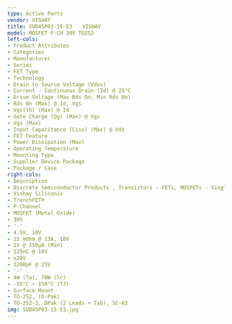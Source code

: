 ```yaml
---
type: Active Parts
vendor: VISHAY
title: SUD45P03-15-E3　　VISHAY
model: MOSFET P-CH 30V TO252
left-cols:
- Product Attributes
- Categories
- Manufacturer
- Series
- FET Type
- Technology
- Drain to Source Voltage (Vdss)
- Current - Continuous Drain (Id) @ 25°C
- Drive Voltage (Max Rds On, Min Rds On)
- Rds On (Max) @ Id, Vgs
- Vgs(th) (Max) @ Id
- Gate Charge (Qg) (Max) @ Vgs
- Vgs (Max)
- Input Capacitance (Ciss) (Max) @ Vds
- FET Feature
- Power Dissipation (Max)
- Operating Temperature
- Mounting Type
- Supplier Device Package
- Package / Case
right-cols:
- Description
- Discrete Semiconductor Products , Transistors - FETs, MOSFETs - Single
- Vishay Siliconix
- TrenchFET®
- P-Channel
- MOSFET (Metal Oxide)
- 30V
- '-'
- 4.5V, 10V
- 15 mOhm @ 13A, 10V
- 1V @ 250µA (Min)
- 125nC @ 10V
- ±20V
- 3200pF @ 25V
- '-'
- 4W (Ta), 70W (Tc)
- -55°C ~ 150°C (TJ)
- Surface Mount
- TO-252, (D-Pak)
- TO-252-3, DPak (2 Leads + Tab), SC-63
img: SUD45P03-15-E3.jpg
---
```

